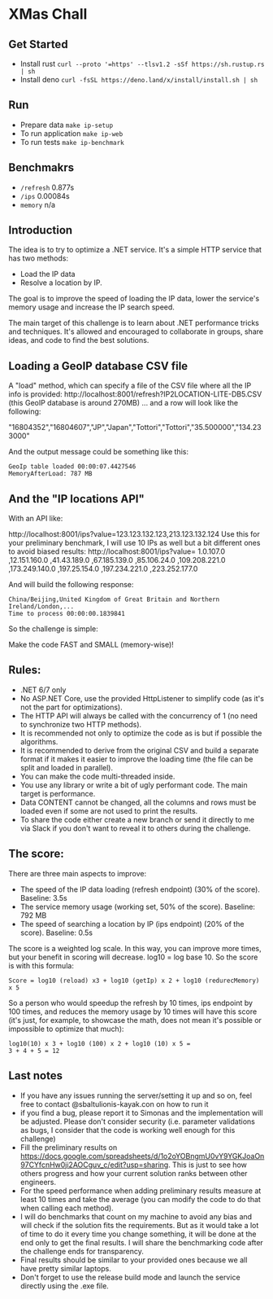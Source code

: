 # XMas Chall

## Get Started
- Install rust `curl --proto '=https' --tlsv1.2 -sSf https://sh.rustup.rs | sh`
- Install deno `curl -fsSL https://deno.land/x/install/install.sh | sh`

## Run
- Prepare data `make ip-setup`
- To run application `make ip-web`
- To run tests `make ip-benchmark`

## Benchmakrs
- `/refresh` 0.877s
- `/ips` 0.00084s
- `memory` n/a


Introduction
----

The idea is to try to optimize a .NET service. It's a simple HTTP service that has two methods:
- Load the IP data
- Resolve a location by IP.

The goal is to improve the speed of loading the IP data, lower the service's memory usage and increase the IP search speed.

The main target of this challenge is to learn about .NET performance tricks and techniques. It's allowed and encouraged to collaborate in groups, share ideas, and code to find the best solutions.

Loading a GeoIP database CSV file
----

A "load" method, which can specify a file of the CSV file where all the IP info is provided:
http://localhost:8001/refresh?IP2LOCATION-LITE-DB5.CSV
(this GeoIP database is around 270MB)
... and a row will look like the following:

"16804352","16804607","JP","Japan","Tottori","Tottori","35.500000","134.233000"

And the output message could be something like this:
```
GeoIp table loaded 00:00:07.4427546
MemoryAfterLoad: 787 MB
```

And the "IP locations API"
----

With an API like:

http://localhost:8001/ips?value=123.123.132.123,213.123.132.124
Use this for your preliminary benchmark, I will use 10 IPs as well but a bit different ones to avoid biased results:
http://localhost:8001/ips?value=
1.0.107.0
,12.151.160.0
,41.43.189.0
,67.185.139.0
,85.106.24.0
,109.208.221.0
,173.249.140.0
,197.25.154.0
,197.234.221.0
,223.252.177.0

And will build the following response:
```
China/Beijing,United Kingdom of Great Britain and Northern Ireland/London,...
Time to process 00:00:00.1839841
```

So the challenge is simple:

Make the code FAST and SMALL (memory-wise)!

Rules:
---
* .NET 6/7 only
* No ASP.NET Core, use the provided HttpListener to simplify code (as it's not the part for optimizations).
* The HTTP API will always be called with the concurrency of 1 (no need to synchronize two HTTP methods).
* It is recommended not only to optimize the code as is but if possible the algorithms.
* It is recommended to derive from the original CSV and build a separate format if it makes it easier to improve the loading time (the file can be split and loaded in parallel).
* You can make the code multi-threaded inside.
* You use any library or write a bit of ugly performant code. The main target is performance.
* Data CONTENT cannot be changed, all the columns and rows must be loaded even if some are not used to print the results.
* To share the code either create a new branch or send it directly to me via Slack if you don't want to reveal it to others during the challenge.

The score:
---
There are three main aspects to improve:
- The speed of the IP data loading (refresh endpoint) (30% of the score). Baseline: 3.5s
- The service memory usage (working set, 50% of the score). Baseline: 792 MB
- The speed of searching a location by IP (ips endpoint) (20% of the score). Baseline: 0.5s

The score is a weighted log scale. In this way, you can improve more times, but your benefit in scoring will decrease.
log10 = log base 10.
So the score is with this formula:
```
Score = log10 (reload) x3 + log10 (getIp) x 2 + log10 (redurecMemory) x 5
```

So a person who would speedup the refresh by 10 times, ips endpoint by 100 times, and reduces the memory usage by 10 times will have this score (it's just, for example, to showcase the math, does not mean it's possible or impossible to optimize that much):
```
log10(10) x 3 + log10 (100) x 2 + log10 (10) x 5 = 
3 + 4 + 5 = 12
```

Last notes
----
- If you have any issues running the server/setting it up and so on, feel free to contact  @sbaltulionis-kayak.con on how to run it
- if you find a bug, please report it to Simonas and the implementation will be adjusted. Please don't consider security (i.e. parameter validations as bugs, I consider that the code is working well enough for this challenge)
- Fill the preliminary results on https://docs.google.com/spreadsheets/d/1o2oYOBngmU0vY9YGKJoaOn97CYfcnHw0ji2AOCguv_c/edit?usp=sharing. This is just to see how others progress and how your current solution ranks between other engineers.
- For the speed performance when adding preliminary results measure at least 10 times and take the average (you can modify the code to do that when calling each method).
- I will do benchmarks that count on my machine to avoid any bias and will check if the solution fits the requirements. But as it would take a lot of time to do it every time you change something, it will be done at the end only to get the final results. I will share the benchmarking code after the challenge ends for transparency.
- Final results should be similar to your provided ones because we all have pretty similar laptops.
- Don't forget to use the release build mode and launch the service directly using the .exe file.
